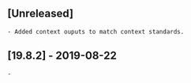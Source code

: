 ## [Unreleased]
    - Added context ouputs to match context standards.

## [19.8.2] - 2019-08-22
    -